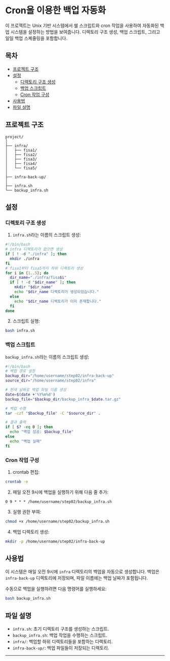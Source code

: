 # Cron을 이용한 백업 자동화

이 프로젝트는 Unix 기반 시스템에서 쉘 스크립트와 cron 작업을 사용하여 자동화된 백업 시스템을 설정하는 방법을 보여줍니다. 디렉토리 구조 생성, 백업 스크립트, 그리고 일일 백업 스케줄링을 포함합니다.

## 목차

- [프로젝트 구조](#프로젝트-구조)
- [설정](#설정)
  - [디렉토리 구조 생성](#디렉토리-구조-생성)
  - [백업 스크립트](#백업-스크립트)
  - [Cron 작업 구성](#cron-작업-구성)
- [사용법](#사용법)
- [파일 설명](#파일-설명)

## 프로젝트 구조

```
project/
│
├── infra/
│   ├── fisa1/
│   ├── fisa2/
│   ├── fisa3/
│   ├── fisa4/
│   └── fisa5/
│
├── infra-back-up/
│
├── infra.sh
└── backup_infra.sh
```

## 설정

### 디렉토리 구조 생성

1. `infra.sh`라는 이름의 스크립트 생성:

```bash
#!/bin/bash
# infra 디렉토리가 없으면 생성
if [ ! -d "./infra" ]; then
  mkdir ./infra
fi
# fisa1부터 fisa5까지 하위 디렉토리 생성
for i in {1..5}; do
  dir_name="./infra/fisa$i"
  if [ ! -d "$dir_name" ]; then
    mkdir "$dir_name"
    echo "$dir_name 디렉토리가 생성되었습니다."
  else
    echo "$dir_name 디렉토리가 이미 존재합니다."
  fi
done
```

2. 스크립트 실행:

```bash
bash infra.sh
```

### 백업 스크립트

`backup_infra.sh`라는 이름의 스크립트 생성:

```bash
#!/bin/bash
# 백업 경로 설정
backup_dir="/home/username/step02/infra-back-up"
source_dir="/home/username/step02/infra"

# 현재 날짜로 백업 파일 이름 생성
date=$(date +'%Y%m%d')
backup_file="$backup_dir/backup_infra_$date.tar.gz"

# 백업 수행
tar -czf "$backup_file" -C "$source_dir" .

# 결과 출력
if [ $? -eq 0 ]; then
  echo "백업 성공: $backup_file"
else
  echo "백업 실패"
fi
```

### Cron 작업 구성

1. crontab 편집:

```bash
crontab -e
```

2. 매일 오전 9시에 백업을 실행하기 위해 다음 줄 추가:

```
0 9 * * * /home/username/step02/backup_infra.sh
```

3. 실행 권한 부여:

```bash
chmod +x /home/username/step02/backup_infra.sh
```

4. 백업 디렉토리 생성:

```bash
mkdir -p /home/username/step02/infra-back-up
```

## 사용법

이 시스템은 매일 오전 9시에 `infra` 디렉토리의 백업을 자동으로 생성합니다. 백업은 `infra-back-up` 디렉토리에 저장되며, 파일 이름에는 백업 날짜가 포함됩니다.

수동으로 백업을 실행하려면 다음 명령어를 실행하세요:

```bash
bash backup_infra.sh
```

## 파일 설명

- `infra.sh`: 초기 디렉토리 구조를 생성하는 스크립트.
- `backup_infra.sh`: 백업 작업을 수행하는 스크립트.
- `infra/`: 백업할 하위 디렉토리들을 포함하는 디렉토리.
- `infra-back-up/`: 백업 파일들이 저장되는 디렉토리.

---

